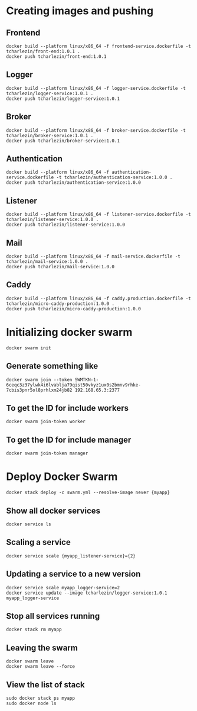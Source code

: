 # Creating images and pushing

## Frontend
```
docker build --platform linux/x86_64 -f frontend-service.dockerfile -t tcharlezin/front-end:1.0.1 .
docker push tcharlezin/front-end:1.0.1
```

## Logger
```
docker build --platform linux/x86_64 -f logger-service.dockerfile -t tcharlezin/logger-service:1.0.1 .
docker push tcharlezin/logger-service:1.0.1
```

## Broker
```
docker build --platform linux/x86_64 -f broker-service.dockerfile -t tcharlezin/broker-service:1.0.1 .
docker push tcharlezin/broker-service:1.0.1
```

## Authentication
```
docker build --platform linux/x86_64 -f authentication-service.dockerfile -t tcharlezin/authentication-service:1.0.0 .
docker push tcharlezin/authentication-service:1.0.0
```

## Listener
```
docker build --platform linux/x86_64 -f listener-service.dockerfile -t tcharlezin/listener-service:1.0.0 .
docker push tcharlezin/listener-service:1.0.0
```

## Mail
```
docker build --platform linux/x86_64 -f mail-service.dockerfile -t tcharlezin/mail-service:1.0.0 .
docker push tcharlezin/mail-service:1.0.0
```

## Caddy 
```
docker build --platform linux/x86_64 -f caddy.production.dockerfile -t tcharlezin/micro-caddy-production:1.0.0 .
docker push tcharlezin/micro-caddy-production:1.0.0
```


# Initializing docker swarm
```
docker swarm init
```

## Generate something like
```
docker swarm join --token SWMTKN-1-6ceqc3z37ylwk4i6lvablja79qist50vkyz1ux0s2bmnv9rhke-7cbis3pnr5ol8prhlxm24jb82 192.168.65.3:2377
```

## To get the ID for include workers
```
docker swarm join-token worker
```

## To get the ID for include manager
```
docker swarm join-token manager
```

# Deploy Docker Swarm
```
docker stack deploy -c swarm.yml --resolve-image never {myapp}
```

## Show all docker services
```
docker service ls
```

## Scaling a service
```
docker service scale {myapp_listener-service}={2}
```

## Updating a service to a new version
```
docker service scale myapp_logger-service=2
docker service update --image tcharlezin/logger-service:1.0.1 myapp_logger-service
```

## Stop all services running
```
docker stack rm myapp
```

## Leaving the swarm
```
docker swarm leave
docker swarm leave --force
```

## View the list of stack
```
sudo docker stack ps myapp
sudo docker node ls
```